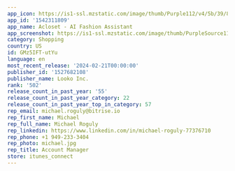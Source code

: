 ```yaml
---
app_icon: https://is1-ssl.mzstatic.com/image/thumb/Purple112/v4/5b/39/8e/5b398e8f-6954-a867-5746-33f162749c3b/AppIcon-1x_U007emarketing-0-7-0-0-85-220-0.png/1024x1024bb.png
app_id: '1542311809'
app_name: Acloset - AI Fashion Assistant
app_screenshot: https://is1-ssl.mzstatic.com/image/thumb/PurpleSource116/v4/15/46/79/154679b8-74ce-0193-e692-c4eca3810356/cc7c6a58-7ed6-4263-80dc-0e2fed6aa35c_4.0.0appStore6.5inch-en1.jpg/1242x2688bb.png
category: Shopping
country: US
id: GMz5IFT-utYu
language: en
most_recent_release: '2024-02-21T00:00:00'
publisher_id: '1527682108'
publisher_name: Looko Inc.
rank: '502'
release_count_in_past_year: '55'
release_count_in_past_year_category: 22
release_count_in_past_year_top_in_category: 57
rep_email: michael.roguly@bitrise.io
rep_first_name: Michael
rep_full_name: Michael Roguly
rep_linkedin: https://www.linkedin.com/in/michael-roguly-77376710
rep_phone: +1 949-233-3404
rep_photo: michael.jpg
rep_title: Account Manager
store: itunes_connect
---
```

